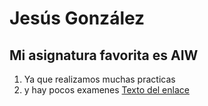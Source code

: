 # Jesús González
## Mi asignatura favorita es AIW
1. Ya que realizamos muchas practicas
2. y hay pocos examenes
[Texto del enlace](https://github.com/jesusggarcia/IAW-GIT-PR/tree/main/files/JGG.md)